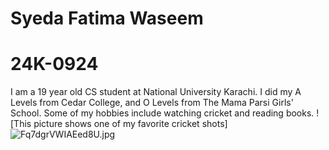 # Syeda Fatima Waseem 
# 24K-0924
I am a 19 year old CS student at National University Karachi. I did my A Levels from Cedar College, and O Levels from The Mama Parsi Girls' School. Some of my hobbies include watching cricket and reading books. 
![This picture shows one of my favorite cricket shots]![Fq7dgrVWIAEed8U.jpg](https://github.com/user-attachments/assets/b986f1c4-a870-48da-a241-45e5c39556cb)


